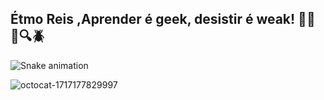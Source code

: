 ## Étmo Reis ,Aprender é geek, desistir é weak! 🚀💡 :eyes::mag::beetle:



![Snake animation](https://github.com/LuigiGF/LuigiGF/blob/output/github-contribution-grid-snake.svg)

![octocat-1717177829997](https://github.com/EtmoReis/EtmoReis/assets/160361258/371182e3-cc76-4c27-849b-a2316428c6d8)
